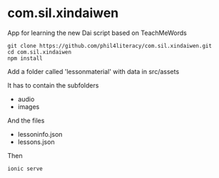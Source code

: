 # com.sil.xindaiwen
App for learning the new Dai script based on TeachMeWords

    git clone https://github.com/phil4literacy/com.sil.xindaiwen.git
    cd com.sil.xindaiwen
    npm install
    
Add a folder called 'lessonmaterial' with data in 
    src/assets

It has to contain the subfolders
- audio
- images

And the files
- lessoninfo.json
- lessons.json

Then

    ionic serve
    

    
